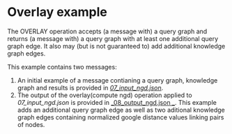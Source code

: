# Overlay example

The OVERLAY operation accepts (a message with) a query graph and returns (a message with) a query graph with at least one additional query graph edge. It also may (but is not guaranteed to) add additional knowledge graph edges.

This example contains two messages:

1. An initial example of a message contianing a query graph, knowledge graph and results is provided in [_07\_input\_ngd.json_](messages/07\_input\_ngd.json).
2. The output of the overlay(compute ngd) operation applied to _07\_input\_ngd.json_ is provided in [_08\_output\_ngd.json _](messages/08\_output\_ngd.json). This example adds an additional query graph edge as well as two aditional knowledge graph edges containing normalized google distance values linking pairs of nodes.
